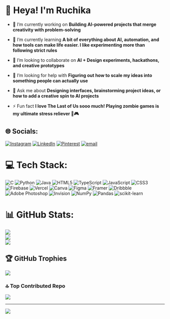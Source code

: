 # 💫 Heya! I'm Ruchika
- 🔭 I’m currently working on **Building AI-powered projects that merge creativity with problem-solving**

- 🌱 I’m currently learning **A bit of everything about AI, automation, and how tools can make life easier. I like experimenting more than following strict rules**

- 👯 I’m looking to collaborate on **AI + Design experiments, hackathons, and creative prototypes**

- 🤝 I’m looking for help with **Figuring out how to scale my ideas into something people can actually use**

- 💬 Ask me about **Designing interfaces, brainstorming project ideas, or how to add a creative spin to AI projects**

- ⚡ Fun fact **I love The Last of Us sooo much! Playing zombie games is my ultimate stress reliever 🧟🎮**


## 🌐 Socials:
[![Instagram](https://img.shields.io/badge/Instagram-%23E4405F.svg?logo=Instagram&logoColor=white)](https://instagram.com/rurulxvz) [![LinkedIn](https://img.shields.io/badge/LinkedIn-%230077B5.svg?logo=linkedin&logoColor=white)](https://linkedin.com/in/ruchikaclal) [![Pinterest](https://img.shields.io/badge/Pinterest-%23E60023.svg?logo=Pinterest&logoColor=white)](https://pinterest.com/zombieluvbot) [![email](https://img.shields.io/badge/Email-D14836?logo=gmail&logoColor=white)](mailto:ruchikalal2004@gmail.com) 

# 💻 Tech Stack:
![C](https://img.shields.io/badge/c-%2300599C.svg?style=for-the-badge&logo=c&logoColor=white) ![Python](https://img.shields.io/badge/python-3670A0?style=for-the-badge&logo=python&logoColor=ffdd54) ![Java](https://img.shields.io/badge/java-%23ED8B00.svg?style=for-the-badge&logo=openjdk&logoColor=white) ![HTML5](https://img.shields.io/badge/html5-%23E34F26.svg?style=for-the-badge&logo=html5&logoColor=white) ![TypeScript](https://img.shields.io/badge/typescript-%23007ACC.svg?style=for-the-badge&logo=typescript&logoColor=white) ![JavaScript](https://img.shields.io/badge/javascript-%23323330.svg?style=for-the-badge&logo=javascript&logoColor=%23F7DF1E) ![CSS3](https://img.shields.io/badge/css3-%231572B6.svg?style=for-the-badge&logo=css3&logoColor=white) ![Firebase](https://img.shields.io/badge/firebase-%23039BE5.svg?style=for-the-badge&logo=firebase) ![Vercel](https://img.shields.io/badge/vercel-%23000000.svg?style=for-the-badge&logo=vercel&logoColor=white) ![Canva](https://img.shields.io/badge/Canva-%2300C4CC.svg?style=for-the-badge&logo=Canva&logoColor=white) ![Figma](https://img.shields.io/badge/figma-%23F24E1E.svg?style=for-the-badge&logo=figma&logoColor=white) ![Framer](https://img.shields.io/badge/Framer-black?style=for-the-badge&logo=framer&logoColor=blue) ![Dribbble](https://img.shields.io/badge/Dribbble-EA4C89?style=for-the-badge&logo=dribbble&logoColor=white) ![Adobe Photoshop](https://img.shields.io/badge/adobe%20photoshop-%2331A8FF.svg?style=for-the-badge&logo=adobe%20photoshop&logoColor=white) ![Invision](https://img.shields.io/badge/invision-FF3366?style=for-the-badge&logo=invision&logoColor=white) ![NumPy](https://img.shields.io/badge/numpy-%23013243.svg?style=for-the-badge&logo=numpy&logoColor=white) ![Pandas](https://img.shields.io/badge/pandas-%23150458.svg?style=for-the-badge&logo=pandas&logoColor=white) ![scikit-learn](https://img.shields.io/badge/scikit--learn-%23F7931E.svg?style=for-the-badge&logo=scikit-learn&logoColor=white)
# 📊 GitHub Stats:
![](https://github-readme-stats.vercel.app/api?username=RuchikaCLal&theme=github_dark&hide_border=false&include_all_commits=true&count_private=true)<br/>
![](https://nirzak-streak-stats.vercel.app/?user=RuchikaCLal&theme=github_dark&hide_border=false)<br/>
![](https://github-readme-stats.vercel.app/api/top-langs/?username=RuchikaCLal&theme=github_dark&hide_border=false&include_all_commits=true&count_private=true&layout=compact)

## 🏆 GitHub Trophies
![](https://github-profile-trophy.vercel.app/?username=RuchikaCLal&theme=radical&no-frame=true&no-bg=true&margin-w=4)

### 🔝 Top Contributed Repo
![](https://github-contributor-stats.vercel.app/api?username=RuchikaCLal&limit=5&theme=github_dark&combine_all_yearly_contributions=true)

---
[![](https://visitcount.itsvg.in/api?id=RuchikaCLal&icon=5&color=1)](https://visitcount.itsvg.in)

<!-- Proudly created with GPRM ( https://gprm.itsvg.in ) -->
